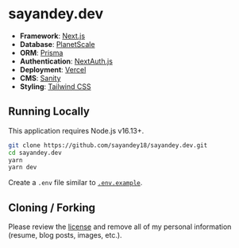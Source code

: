 
# sayandey.dev

- **Framework**: [Next.js](https://nextjs.org/)
- **Database**: [PlanetScale](https://planetscale.com)
- **ORM**: [Prisma](https://prisma.io/)
- **Authentication**: [NextAuth.js](https://next-auth.js.org/)
- **Deployment**: [Vercel](https://vercel.com)
- **CMS**: [Sanity](https://www.sanity.io/)
- **Styling**: [Tailwind CSS](https://tailwindcss.com/)

## Running Locally

This application requires Node.js v16.13+.

```bash
git clone https://github.com/sayandey18/sayandey.dev.git
cd sayandey.dev
yarn
yarn dev
```

Create a `.env` file similar to [`.env.example`](https://github.com/ayandey18/sayandey.dev/blob/main/.env.example).

## Cloning / Forking

Please review the [license](https://github.com/sayandey18/sayandey.dev/blob/main/LICENSE.txt) and remove all of my personal information (resume, blog posts, images, etc.).